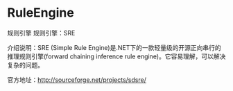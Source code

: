 # RuleEngine
规则引擎
规则引擎：SRE

介绍说明：SRE (Simple Rule Engine)是.NET下的一款轻量级的开源正向串行的推理规则引擎(forward chaining inference rule engine)。它容易理解，可以解决复杂的问题。

官方地址：http://sourceforge.net/projects/sdsre/
